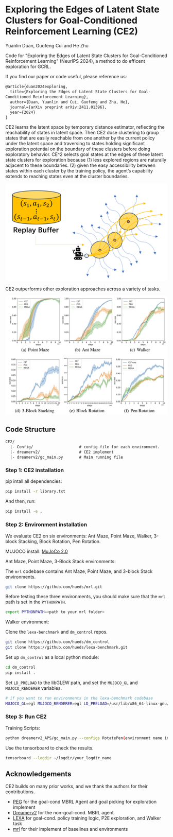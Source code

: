 # Exploring the Edges of Latent State Clusters for Goal-Conditioned Reinforcement Learning (CE2)
Yuanlin Duan, Guofeng Cui and He Zhu

Code for "Exploring the Edges of Latent State Clusters for Goal-Conditioned Reinforcement Learning" (NeurIPS 2024), a method to do efficent exploration for GCRL.

If you find our paper or code useful, please reference us:
```
@article{duan2024exploring,
  title={Exploring the Edges of Latent State Clusters for Goal-Conditioned Reinforcement Learning},
  author={Duan, Yuanlin and Cui, Guofeng and Zhu, He},
  journal={arXiv preprint arXiv:2411.01396},
  year={2024}
}
```

CE2 learns the latent space by temporary distance estimator, reflecting the reachability of states in latent space. Then CE2 dose clustering to group states that are easily reachable from one another by the current policy under the latent space and traversing to states holding significant exploration potential on the boundary of these clusters before doing exploratory behavior. CE^2 selects goal states at the edges of these latent state clusters for exploration because 
(1) less explored regions are naturally adjacent to these boundaries.
(2) given the easy accessibility between states within each cluster by the 	training policy, the agent’s capability extends to reaching states even at the cluster boundaries.


<img src="Resources/CE2_illus.png" alt="CE2 illus" width="600" />

CE2 outperforms other exploration approaches across a variety of tasks.

 <img src="Resources/exp_success_rate.png" alt="CE2 success" width="800" />

## Code Structure

```
CE2/
  |- Config/                    # config file for each environment.
  |- dreamerv2/                 # CE2 implement
  |- dreamerv2/gc_main.py       # Main running file
```

### Step 1: CE2 installation

pip intall all dependencies:

```bash
pip install -r library.txt
```

And then, run:

```bash
pip install -e .
```

### Step 2: Environment installation
We evaluate CE2 on six environments: Ant Maze, Point Maze, Walker, 3-block Stacking, Block Rotation, Pen Rotation.

MUJOCO install: [MuJoCo 2.0](https://www.roboti.us/download.html)

Ant Maze, Point Maze, 3-Block Stack environments:

The `mrl` codebase contains Ant Maze, Point Maze, and 3-block Stack environments.
```bash
git clone https://github.com/hueds/mrl.git
```

Before testing these three environments, you should make sure that the `mrl` path is set in the `PYTHONPATH`.

```bash
export PYTHONPATH=<path to your mrl folder>
```

Walker environment:

Clone the `lexa-benchmark` and `dm_control` repos.

```bash
git clone https://github.com/hueds/dm_control
git clone https://github.com/hueds/lexa-benchmark.git
```

Set up `dm_control` as a local python module:
```bash
cd dm_control
pip install .
```

Set `LD_PRELOAD` to the libGLEW path, and set the `MUJOCO_GL` and `MUJOCO_RENDERER` variables.

```bash
# if you want to run environments in the lexa-benchmark codebase
MUJOCO_GL=egl MUJOCO_RENDERER=egl LD_PRELOAD=/usr/lib/x86_64-linux-gnu/libGLEW.so:/usr/lib/x86_64-linux-gnu/libGL.so  PYTHONPATH=<path to your lexa-benchmark folder like "/home/edward/lexa-benchmark">
```


### Step 3: Run CE2

Training Scripts:

```bash
python dreamerv2_APS/gc_main.py --configs RotatePen(environment name in config file) --logdir "your logdir path"
```

Use the tensorboard to check the results.

```bash
tensorboard --logdir ~/logdir/your_logdir_name
```

## Acknowledgements
CE2 builds on many prior works, and we thank the authors for their contributions.

- [PEG](https://github.com/penn-pal-lab/peg) for the goal-cond MBRL Agent and goal picking for exploration implement
- [Dreamerv2](https://github.com/danijar/dreamerv2) for the non-goal-cond. MBRL agent
- [LEXA](https://github.com/orybkin/lexa) for goal-cond. policy training logic, P2E exploration, and Walker task
- [mrl](https://github.com/spitis/mrl) for their implement of baselines and environments
